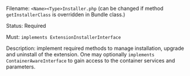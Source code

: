 Filename: `<Name><Type>Installer.php` (can be changed if method `getInstallerClass` is overridden in Bundle class.)

Status: Required

Must: `implements ExtensionInstallerInterface`

Description: implement required methods to manage installation, upgrade and uninstall of the extension. One may 
optionally `implements ContainerAwareInterface` to gain access to the container services and parameters.
